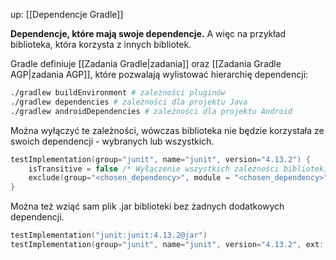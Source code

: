 up: [[Dependencje Gradle]]

**Dependencje, które mają swoje dependencje.** A więc na przykład biblioteka, która korzysta z innych bibliotek.

Gradle definiuje [[Zadania Gradle|zadania]] oraz [[Zadania Gradle AGP|zadania AGP]], które pozwalają wylistować hierarchię dependencji:

```bash
./gradlew buildEnvironment # zależności pluginów
./gradlew dependencies # zależności dla projektu Java
./gradlew androidDependencies # zależności dla projektu Android
```

Można wyłączyć te zależności, wówczas biblioteka nie będzie korzystała ze swoich dependencji - wybranych lub wszystkich.

```kotlin
testImplementation(group="junit", name="junit", version="4.13.2") {
	isTransitive = false /* Wyłączenie wszystkich zależności biblioteki */
	exclude(group="<chosen_dependency>", module = "<chosen_dependency>") /* Wyłączenie tylko wybranych */
}
```

Można też wziąć sam plik .jar biblioteki bez żadnych dodatkowych dependencji.

```kotlin
testImplementation("junit:junit:4.13.2@jar")
testImplementation(group="junit", name="junit", version="4.13.2", ext: "jar")
```
